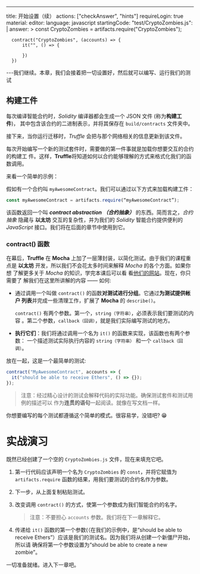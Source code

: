 ---
title: 开始设置（续）
actions: ["checkAnswer", "hints"]
requireLogin: true
material:
  editor:
    language: javascript
    startingCode:
      "test/CryptoZombies.js": |
    answer: >
      const CryptoZombies = artifacts.require("CryptoZombies");

      contract("CryptoZombies", (accounts) => {
          it("", () => {

          })
      })
---我们继续。本章，我们会接着把一切设置好，然后就可以编写、运行我们的测试

## 构建工件

每次编译智能合约时，_Solidity_ 编译器都会生成一个 JSON 文件 (称为**构建工件**)，
其中包含该合约的二进制表示，并将其保存在 `build/contracts` 文件夹中。

接下来，当你运行迁移时，_Truffle_ 会把与那个网络相关的信息更新到该文件。

每次开始编写一个新的测试套件时，需要做的第一件事就是加载你想要交互的合约的构建工
件。这样，**Truffle**将知道如何以合约能够理解的方式来格式化我们的函数调用。

来看一个简单的示例：

假如有一个合约叫 `myAwesomeContract`。我们可以通过以下方式来加载构建工件：

```javascript
const myAwesomeContract = artifacts.require(“myAwesomeContract”);
```

该函数返回一个叫 **_contract abstraction （合约抽象）_** 的东西。简而言之，_合约
抽象_ 隐藏与 **以太坊** 交互的复杂性，并为我们的 _Solidity_ 智能合约提供便利的
_JavaScript_ 接口。我们将在后面的章节中使用到它。

### contract() 函数

在幕后，**Truffle** 在 **Mocha** 上加了一层薄封装，以简化测试。由于我们的课程重
点是 **以太坊** 开发，所以我们不会花太多时间来解释 _Mocha_ 的各个方面。如果你想
了解更多关于 _Mocha_ 的知识，学完本课后可以看
看<a href="https://mochajs.org/" target=_blank>他们的网站</a>。现在，你只需要了
解我们在这里所讲解的内容 —— 如何:

- 通过调用一个叫做 `contract()` 的函数**对测试进行分组**。它通过**为测试提供帐户
  列表**并完成一些清理工作，扩展了 **Mocha** 的 `describe()`。

  `contract()` 有两个参数。第一个，`string（字符串）`，必须表示我们要测试的内容
  。第二个参数，`callback（回调）`，就是我们实际编写测试的地方。

- **执行它们**：我们将通过调用一个名为 `it()` 的函数来实现，该函数也有两个参数：
  一个描述测试实际执行内容的 `string（字符串）` 和一个 `callback（回调）`。

放在一起，这是一个最简单的测试:

```javascript
contract("MyAwesomeContract", accounts => {
  it("should be able to receive Ethers", () => {});
});
```

> 注意：经过精心设计的测试会解释代码的实际功能。确保测试套件和测试用例的描述可以
> 作为**连贯的语句**一起阅读。就像在写文档一样。

你想要编写的每个测试都遵循这个简单的模式。很容易学，没错吧? 😁

# 实战演习

既然已经创建了一个空的 `CryptoZombies.js` 文件，现在来填充它吧。

1.  第一行代码应该声明一个名为 `CryptoZombies` 的 `const`，并将它赋值为
    `artifacts.require` 函数的结果，用我们要测试的合约名作为参数。

2.  下一步，从上面复制粘贴测试。

3.  改变调用 `contract()` 的方式，使第一个参数成为我们智能合约的名字。


    >注意：不要担心 `accounts` 参数。我们将在下一章解释它。

4.  传递给 `it()` 函数的第一个参数(（在我们的示例中，是“should be able to
    receive Ethers”）应该是我们的测试名。因为我们将从创建一个新僵尸开始，所以请
    确保将第一个参数设置为“should be able to create a new zombie”。

一切准备就绪。进入下一章吧。
